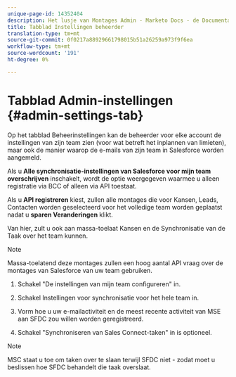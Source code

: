 ```yaml
---
unique-page-id: 14352404
description: Het lusje van Montages Admin - Marketo Docs - de Documentatie van het Product
title: Tabblad Instellingen beheerder
translation-type: tm+mt
source-git-commit: 0f0217a88929661798015b51a26259a973f9f6ea
workflow-type: tm+mt
source-wordcount: '191'
ht-degree: 0%

---
```



# Tabblad Admin-instellingen {#admin-settings-tab}

Op het tabblad Beheerinstellingen kan de beheerder voor elke account de instellingen van zijn team zien (voor wat betreft het inplannen van limieten), maar ook de manier waarop de e-mails van zijn team in Salesforce worden aangemeld.

Als u **Alle synchronisatie-instellingen van Salesforce voor mijn team overschrijven** inschakelt, wordt de optie weergegeven waarmee u alleen registratie via BCC of alleen via API toestaat.

Als u **API registreren** kiest, zullen alle montages die voor Kansen, Leads, Contacten worden geselecteerd voor het volledige team worden geplaatst nadat u **sparen Veranderingen** klikt.

Van hier, zult u ook aan massa-toelaat Kansen en de Synchronisatie van de Taak over het team kunnen.

>[!NOTE]
>
>Massa-toelatend deze montages zullen een hoog aantal API vraag over de montages van Salesforce van uw team gebruiken.

1. Schakel &quot;De instellingen van mijn team configureren&quot; in.

1. Schakel Instellingen voor synchronisatie voor het hele team in.

1. Vorm hoe u uw e-mailactiviteit en de meest recente activiteit van MSE aan SFDC zou willen worden geregistreerd.

1. Schakel &quot;Synchroniseren van Sales Connect-taken&quot; in is optioneel.

>[!NOTE]
>
>MSC staat u toe om taken over te slaan terwijl SFDC niet - zodat moet u beslissen hoe SFDC behandelt die taak overslaat.
